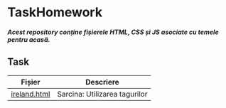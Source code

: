# TaskHomework

***Acest repository conține fișierele HTML, CSS și JS asociate cu temele pentru acasă.***


## Task

| Fișier         | Descriere                                   |
|----------------|---------------------------------------------|
| [ireland.html](https://github.com/riafaya/1rep/blob/master/ireland.html) | Sarcina: Utilizarea tagurilor **<script> <base> <link> <style> <meta> <title>**     |
| [ex1.html](https://github.com/riafaya/1rep/blob/master/ex1.html)     | Sarcina: Utilizarea blocurilor de **culoare si imagini insertate**                                  |
| [ex2.html](https://github.com/riafaya/1rep/blob/master/ex2.html)     | Sarcina: Utilizrarea tagurilor **Block/Inline**                                 |
| [ex3.html](https://github.com/riafaya/1rep/blob/master/ex3.html)     | Sarcina: Utilizarea listelor **neordonate**                                   |
| [ex4.html](https://github.com/riafaya/1rep/blob/master/ex4.html)     | Sarcina: Utilizarea listelor **ordonate**       |
| [ex5.html](https://github.com/riafaya/1rep/blob/master/ex5.html)     | Sarcina: Utilizarea listelor **de definiții** |
| [ex6.html](https://github.com/riafaya/1rep/blob/master/ex6.html)     | Sarcina: Utilizarea elementelor pentru **"Header,Index,NavBar,Content,Footer"**                                    |
| [ex7.html](https://github.com/riafaya/1rep/blob/master/ex7.html)     | Sarcina: Utilizarea  **tabelelor** |
| [ex8.html](https://github.com/riafaya/1rep/blob/master/ex8.html)     | Sarcina: Utilizarea  **forms** |
| [ex9.html](https://github.com/riafaya/1rep/blob/master/ex9.html)     | Sarcina: Utilizarea selecturilor de **stilizarea folosind html**  |
| [ex10.html](https://github.com/riafaya/1rep/blob/master/ex10.html)     | Sarcina: Utilizarea stilizarii in  **CCS** |
| [listStyle.ccs](https://github.com/riafaya/1rep/blob/master/listStyle.css)     | Sarcina: Utilizarea  **stilizarilor prin css** |
| [ex11.html](https://github.com/riafaya/1rep/blob/master/exTask/ex11.html)     | Sarcina: Utilizarea  **listelor cu iconita** |
| [ex12.html](https://github.com/riafaya/1rep/blob/master/exTask/ex12.html)     | Sarcina: Utilizarea formelor unde la fiecare input  **este folosita anumita stilizare** |
| [ex13.html](https://github.com/riafaya/1rep/blob/master/exTask2/ex13.html)     | Sarcina: Utilizarea stilizari pentru a oferi culoare **fiecarei celule prin clase** |
| [ex13V2.html](https://github.com/riafaya/1rep/blob/master/exTask2/ex13V2.html)     | Sarcina: Utilizarea stilizari pentru a oferi culoare **fiecarei celule folosind pseudo-clasa nth-child**  |
| [boxModel.html](https://github.com/riafaya/1rep/blob/master/exTask3/boxModel.html)     | Sarcina: Utilizarea stilizari pentru a crea **un box cu anumiti parametri specificati**  |
| [imageBox.html](https://github.com/riafaya/1rep/blob/master/exTask3/imaxeBox.html)     | Sarcina: Utilizarea stilizari a unui **fișier care să conțină cel puțin trei imagini, aplicând chenare și culori de fundal pentru un aspect personalizat.** | 
| [example.html](https://github.com/riafaya/1rep/blob/master/example.html)     | Sarcina: Utilizarea stilizari **textului pentru 9 boxe/tabele diferite** | 
| [positionStyle.css](https://github.com/riafaya/1rep/blob/master/exTask4/position.html)   | Sarcina: Utilizarea  patru div-uri **poziționate absolut**|
| [position.html](https://github.com/riafaya/1rep/blob/master/exTask4/position.html)   | Sarcina: Utilizarea stilizarea patru div-uri **poziționate absolut**|
| [styleWeb.css](https://github.com/riafaya/1rep/blob/master/exTask4/styleWeb.css)   | Sarcina: Utilizarea  **pentru pagina web** | 
| [aviaSite.html](https://github.com/riafaya/1rep/blob/master/exTask4/aviaSite.html)   | Sarcina: Utilizarea header,top menu, footer, logo **pozitionata relative/absolute** | 
| [webSite.css](https://github.com/riafaya/1rep/blob/master/exTask5/webSite.css)   | Sarcina: Utilizarea  stilizari **pentru pagina web** | 
| [webSite.html](https://github.com/riafaya/1rep/blob/master/exTask5/webSite.html)   | Sarcina: Utilizarea  **display** | 

